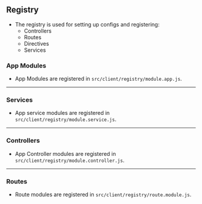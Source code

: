 ## Registry
- The registry is used for setting up configs and registering:
	- Controllers
	- Routes
	- Directives
	- Services


### App Modules
- App Modules are registered in `src/client/registry/module.app.js`.

---

### Services
- App service modules are registered in `src/client/registry/module.service.js`.

---

### Controllers
- App Controller modules are registered in `src/client/registry/module.controller.js`.

---

### Routes
- Route modules are registered in `src/client/registry/route.module.js`.
